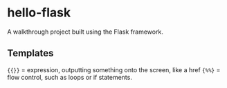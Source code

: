 # hello-flask

A walkthrough project built using the Flask framework.

## Templates

`{{}}` = expression, outputting something onto the screen, like a href
`{%%}` = flow control, such as loops or if statements.
